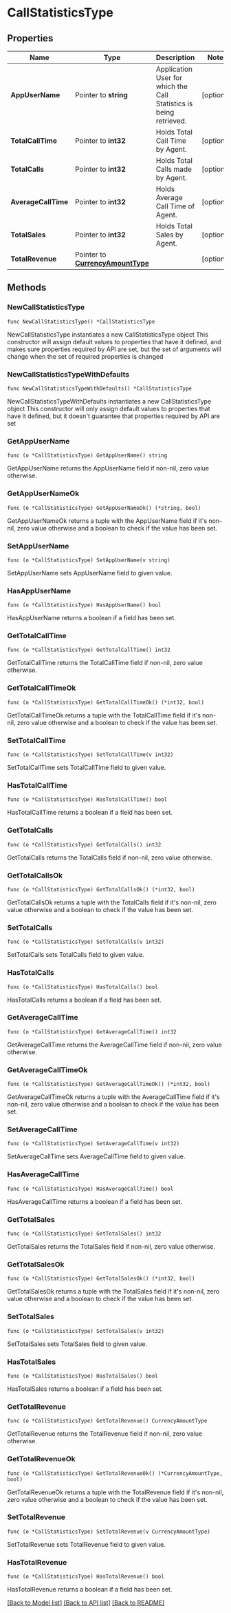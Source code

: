 # CallStatisticsType

## Properties

Name | Type | Description | Notes
------------ | ------------- | ------------- | -------------
**AppUserName** | Pointer to **string** | Application User for which the Call Statistics is being retrieved. | [optional] 
**TotalCallTime** | Pointer to **int32** | Holds Total Call Time by Agent. | [optional] 
**TotalCalls** | Pointer to **int32** | Holds Total Calls made by Agent. | [optional] 
**AverageCallTime** | Pointer to **int32** | Holds Average Call Time of Agent. | [optional] 
**TotalSales** | Pointer to **int32** | Holds Total Sales by Agent. | [optional] 
**TotalRevenue** | Pointer to [**CurrencyAmountType**](CurrencyAmountType.md) |  | [optional] 

## Methods

### NewCallStatisticsType

`func NewCallStatisticsType() *CallStatisticsType`

NewCallStatisticsType instantiates a new CallStatisticsType object
This constructor will assign default values to properties that have it defined,
and makes sure properties required by API are set, but the set of arguments
will change when the set of required properties is changed

### NewCallStatisticsTypeWithDefaults

`func NewCallStatisticsTypeWithDefaults() *CallStatisticsType`

NewCallStatisticsTypeWithDefaults instantiates a new CallStatisticsType object
This constructor will only assign default values to properties that have it defined,
but it doesn't guarantee that properties required by API are set

### GetAppUserName

`func (o *CallStatisticsType) GetAppUserName() string`

GetAppUserName returns the AppUserName field if non-nil, zero value otherwise.

### GetAppUserNameOk

`func (o *CallStatisticsType) GetAppUserNameOk() (*string, bool)`

GetAppUserNameOk returns a tuple with the AppUserName field if it's non-nil, zero value otherwise
and a boolean to check if the value has been set.

### SetAppUserName

`func (o *CallStatisticsType) SetAppUserName(v string)`

SetAppUserName sets AppUserName field to given value.

### HasAppUserName

`func (o *CallStatisticsType) HasAppUserName() bool`

HasAppUserName returns a boolean if a field has been set.

### GetTotalCallTime

`func (o *CallStatisticsType) GetTotalCallTime() int32`

GetTotalCallTime returns the TotalCallTime field if non-nil, zero value otherwise.

### GetTotalCallTimeOk

`func (o *CallStatisticsType) GetTotalCallTimeOk() (*int32, bool)`

GetTotalCallTimeOk returns a tuple with the TotalCallTime field if it's non-nil, zero value otherwise
and a boolean to check if the value has been set.

### SetTotalCallTime

`func (o *CallStatisticsType) SetTotalCallTime(v int32)`

SetTotalCallTime sets TotalCallTime field to given value.

### HasTotalCallTime

`func (o *CallStatisticsType) HasTotalCallTime() bool`

HasTotalCallTime returns a boolean if a field has been set.

### GetTotalCalls

`func (o *CallStatisticsType) GetTotalCalls() int32`

GetTotalCalls returns the TotalCalls field if non-nil, zero value otherwise.

### GetTotalCallsOk

`func (o *CallStatisticsType) GetTotalCallsOk() (*int32, bool)`

GetTotalCallsOk returns a tuple with the TotalCalls field if it's non-nil, zero value otherwise
and a boolean to check if the value has been set.

### SetTotalCalls

`func (o *CallStatisticsType) SetTotalCalls(v int32)`

SetTotalCalls sets TotalCalls field to given value.

### HasTotalCalls

`func (o *CallStatisticsType) HasTotalCalls() bool`

HasTotalCalls returns a boolean if a field has been set.

### GetAverageCallTime

`func (o *CallStatisticsType) GetAverageCallTime() int32`

GetAverageCallTime returns the AverageCallTime field if non-nil, zero value otherwise.

### GetAverageCallTimeOk

`func (o *CallStatisticsType) GetAverageCallTimeOk() (*int32, bool)`

GetAverageCallTimeOk returns a tuple with the AverageCallTime field if it's non-nil, zero value otherwise
and a boolean to check if the value has been set.

### SetAverageCallTime

`func (o *CallStatisticsType) SetAverageCallTime(v int32)`

SetAverageCallTime sets AverageCallTime field to given value.

### HasAverageCallTime

`func (o *CallStatisticsType) HasAverageCallTime() bool`

HasAverageCallTime returns a boolean if a field has been set.

### GetTotalSales

`func (o *CallStatisticsType) GetTotalSales() int32`

GetTotalSales returns the TotalSales field if non-nil, zero value otherwise.

### GetTotalSalesOk

`func (o *CallStatisticsType) GetTotalSalesOk() (*int32, bool)`

GetTotalSalesOk returns a tuple with the TotalSales field if it's non-nil, zero value otherwise
and a boolean to check if the value has been set.

### SetTotalSales

`func (o *CallStatisticsType) SetTotalSales(v int32)`

SetTotalSales sets TotalSales field to given value.

### HasTotalSales

`func (o *CallStatisticsType) HasTotalSales() bool`

HasTotalSales returns a boolean if a field has been set.

### GetTotalRevenue

`func (o *CallStatisticsType) GetTotalRevenue() CurrencyAmountType`

GetTotalRevenue returns the TotalRevenue field if non-nil, zero value otherwise.

### GetTotalRevenueOk

`func (o *CallStatisticsType) GetTotalRevenueOk() (*CurrencyAmountType, bool)`

GetTotalRevenueOk returns a tuple with the TotalRevenue field if it's non-nil, zero value otherwise
and a boolean to check if the value has been set.

### SetTotalRevenue

`func (o *CallStatisticsType) SetTotalRevenue(v CurrencyAmountType)`

SetTotalRevenue sets TotalRevenue field to given value.

### HasTotalRevenue

`func (o *CallStatisticsType) HasTotalRevenue() bool`

HasTotalRevenue returns a boolean if a field has been set.


[[Back to Model list]](../README.md#documentation-for-models) [[Back to API list]](../README.md#documentation-for-api-endpoints) [[Back to README]](../README.md)


